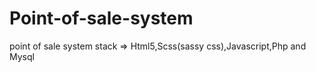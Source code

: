 # Point-of-sale-system
point of sale system stack => Html5,Scss(sassy css),Javascript,Php and Mysql
